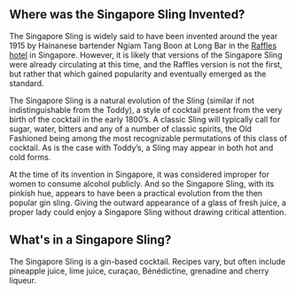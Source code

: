 
## Where was the Singapore Sling Invented?
The Singapore Sling is widely said to have been invented around the year 1915 by Hainanese bartender Ngiam Tang Boon at Long Bar in the [Raffles hotel](https://www.rafflessingapore.com/the-raffles-stories/history-of-the-singapore-sling/#:~:text=The%20Singapore%20Sling%2C%20widely%20regarded,are%20grenadine%20and%20cherry%20liqueur.) in Singapore. However, it is likely that versions of the Singapore Sling were already circulating at this time, and the Raffles version is not the first, but rather that which gained popularity and eventually emerged as the standard.

The Singapore Sling is a natural evolution of the Sling (similar if not indistinguishable from the Toddy), a style of cocktail present from the very birth of the cocktail in the early 1800’s. A classic Sling will typically call for sugar, water, bitters and any of a number of classic spirits, the Old Fashioned being among the most recognizable permutations of this class of cocktail. As is the case with Toddy’s, a Sling may appear in both hot and cold forms.

At the time of its invention in Singapore, it was considered improper for women to consume alcohol publicly. And so the Singapore Sling, with its pinkish hue, appears to have been a practical evolution from the then popular gin sling. Giving the outward appearance of a glass of fresh juice, a proper lady could enjoy a Singapore Sling without drawing critical attention.

## What's in a Singapore Sling?
The Singapore Sling is a gin-based cocktail. Recipes vary, but often include pineapple juice, lime juice, curaçao, Bénédictine, grenadine and cherry liqueur.
